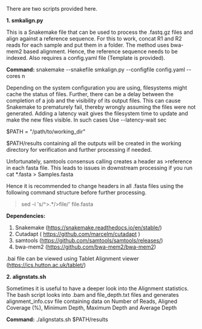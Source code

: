 There are two scripts provided here.

**1. smkalign.py**

This is a Snakemake file that can be used to process the .fastq.gz files and align against a reference sequence. For this to work, concat R1 and R2 reads for each sample and put them in a folder. The method uses bwa-mem2 based alignment. Hence, the reference sequence needs to be indexed. Also requires a config.yaml file (Template is provided).

**Command:**
snakemake --snakefile smkalign.py --configfile config.yaml --cores n

Depending on the system configuration you are using, filesystems might cache the status of files. Further, there can be a delay between the completion of a job and the visibility of its output files. This can cause Snakemake to prematurely fail, thereby wrongly assuming the files were not generated.
Adding a latency wait gives the filesystem time to update and make the new files visible. In such cases Use --latency-wait sec

$PATH = "/path/to/working_dir"

$PATH/results containing all the outputs will be created in the working directory for verification and further processing if needed.

Unfortunately, samtools consensus calling creates a header as >reference in each fasta file. This leads to issues in downstream processing if you run cat *.fasta > Samples.fasta

Hence it is recommended to change headers in all .fasta files using the following command structure before further processing.

>sed -i 's/^>.*/>file/' file.fasta

**Dependencies:**
1. Snakemake (https://snakemake.readthedocs.io/en/stable/)
2. Cutadapt ( https://github.com/marcelm/cutadapt )
3. samtools (https://github.com/samtools/samtools/releases/)
4. bwa-mem2 (https://github.com/bwa-mem2/bwa-mem2)

.bai file can be viewed using Tablet Alignment viewer (https://ics.hutton.ac.uk/tablet/)

**2. alignstats.sh**

Sometimes it is useful to have a deeper look into the Alignment statistics. The bash script looks into .bam and file_depth.txt files and generates alignment_info.csv file containing data on Number of Reads, Aligned	Coverage (%), Minimum Depth, Maximum Depth and Average Depth

**Command:**
./alignstats.sh $PATH/results
